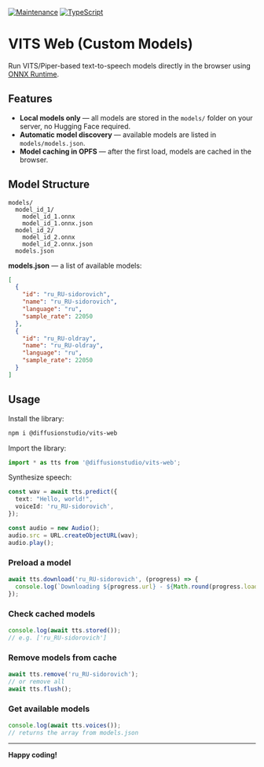 [![Maintenance](https://img.shields.io/badge/Maintained%3F-yes-green.svg)](https://github.com/diffusion-studio/ffmpeg-js/graphs/commit-activity)
[![TypeScript](https://badgen.net/badge/icon/typescript?icon=typescript&label)](https://typescriptlang.org)

# VITS Web (Custom Models)

Run VITS/Piper-based text-to-speech models directly in the browser using [ONNX Runtime](https://onnxruntime.ai/).

## Features
- **Local models only** — all models are stored in the `models/` folder on your server, no Hugging Face required.
- **Automatic model discovery** — available models are listed in `models/models.json`.
- **Model caching in OPFS** — after the first load, models are cached in the browser.

## Model Structure

```
models/
  model_id_1/
    model_id_1.onnx
    model_id_1.onnx.json
  model_id_2/
    model_id_2.onnx
    model_id_2.onnx.json
  models.json
```

**models.json** — a list of available models:
```json
[
  {
    "id": "ru_RU-sidorovich",
    "name": "ru_RU-sidorovich",
    "language": "ru",
    "sample_rate": 22050
  },
  {
    "id": "ru_RU-oldray",
    "name": "ru_RU-oldray",
    "language": "ru",
    "sample_rate": 22050
  }
]
```

## Usage

Install the library:
```bash
npm i @diffusionstudio/vits-web
```

Import the library:
```typescript
import * as tts from '@diffusionstudio/vits-web';
```

Synthesize speech:
```typescript
const wav = await tts.predict({
  text: "Hello, world!",
  voiceId: 'ru_RU-sidorovich',
});

const audio = new Audio();
audio.src = URL.createObjectURL(wav);
audio.play();
```

### Preload a model
```typescript
await tts.download('ru_RU-sidorovich', (progress) => {
  console.log(`Downloading ${progress.url} - ${Math.round(progress.loaded * 100 / progress.total)}%`);
});
```

### Check cached models
```typescript
console.log(await tts.stored());
// e.g. ['ru_RU-sidorovich']
```

### Remove models from cache
```typescript
await tts.remove('ru_RU-sidorovich');
// or remove all
await tts.flush();
```

### Get available models
```typescript
console.log(await tts.voices());
// returns the array from models.json
```

---

**Happy coding!**
